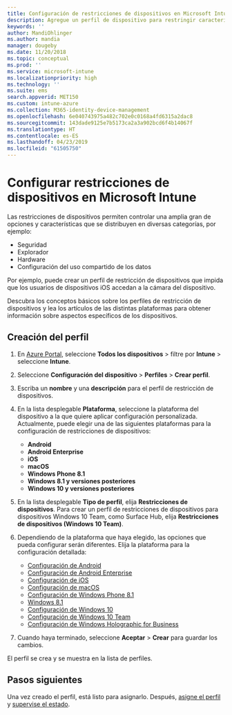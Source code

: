 ```yaml
---
title: Configuración de restricciones de dispositivos en Microsoft Intune - Azure | Microsoft Docs
description: Agregue un perfil de dispositivo para restringir características en dispositivos Android, macOS, iOS, Windows Phone y Windows 10 en Microsoft Intune
keywords: ''
author: MandiOhlinger
ms.author: mandia
manager: dougeby
ms.date: 11/20/2018
ms.topic: conceptual
ms.prod: ''
ms.service: microsoft-intune
ms.localizationpriority: high
ms.technology: ''
ms.suite: ems
search.appverid: MET150
ms.custom: intune-azure
ms.collection: M365-identity-device-management
ms.openlocfilehash: 6e040743975a482c702e0c0168a4fd6315a2dac8
ms.sourcegitcommit: 143dade9125e7b5173ca2a3a902bcd6f4b14067f
ms.translationtype: HT
ms.contentlocale: es-ES
ms.lasthandoff: 04/23/2019
ms.locfileid: "61505750"
---
```

# <a name="configure-device-restriction-settings-in-microsoft-intune"></a>Configurar restricciones de dispositivos en Microsoft Intune

Las restricciones de dispositivos permiten controlar una amplia gran de opciones y características que se distribuyen en diversas categorías, por ejemplo:
- Seguridad
- Explorador
- Hardware
- Configuración del uso compartido de los datos

Por ejemplo, puede crear un perfil de restricción de dispositivos que impida que los usuarios de dispositivos iOS accedan a la cámara del dispositivo.

Descubra los conceptos básicos sobre los perfiles de restricción de dispositivos y lea los artículos de las distintas plataformas para obtener información sobre aspectos específicos de los dispositivos.

## <a name="create-the-profile"></a>Creación del perfil

1. En [Azure Portal](https://portal.azure.com), seleccione **Todos los dispositivos** > filtre por **Intune** > seleccione **Intune**.
2. Seleccione **Configuración del dispositivo** > **Perfiles** > **Crear perfil**.
3. Escriba un **nombre** y una **descripción** para el perfil de restricción de dispositivos.
4. En la lista desplegable **Plataforma**, seleccione la plataforma del dispositivo a la que quiere aplicar configuración personalizada. Actualmente, puede elegir una de las siguientes plataformas para la configuración de restricciones de dispositivos:

    - **Android**
    - **Android Enterprise**
    - **iOS**
    - **macOS**
    - **Windows Phone 8.1**
    - **Windows 8.1 y versiones posteriores**
    - **Windows 10 y versiones posteriores**

5. En la lista desplegable **Tipo de perfil**, elija **Restricciones de dispositivos**. Para crear un perfil de restricciones de dispositivos para dispositivos Windows 10 Team, como Surface Hub, elija **Restricciones de dispositivos (Windows 10 Team)**.
6. Dependiendo de la plataforma que haya elegido, las opciones que pueda configurar serán diferentes. Elija la plataforma para la configuración detallada:

    - [Configuración de Android](device-restrictions-android.md)
    - [Configuración de Android Enterprise](device-restrictions-android-for-work.md)
    - [Configuración de iOS](device-restrictions-ios.md)
    - [Configuración de macOS](device-restrictions-macos.md)
    - [Configuración de Windows Phone 8.1](device-restrictions-windows-phone-8-1.md)
    - [Windows 8.1](device-restrictions-windows-8-1.md)
    - [Configuración de Windows 10](device-restrictions-windows-10.md)
    - [Configuración de Windows 10 Team](device-restrictions-windows-10-teams.md)
    - [Configuración de Windows Holographic for Business](device-restrictions-windows-holographic.md)

7. Cuando haya terminado, seleccione **Aceptar** > **Crear** para guardar los cambios.

El perfil se crea y se muestra en la lista de perfiles.

## <a name="next-steps"></a>Pasos siguientes

Una vez creado el perfil, está listo para asignarlo. Después, [asigne el perfil](device-profile-assign.md) y [supervise el estado](device-profile-monitor.md).

<!--  Removing image as part of design review; retaining source until we known the disposition.

## Example of device restriction settings

In this high-level example, you'll create a device restriction policy that blocks the use of the built-in camera app on Android devices.

![How to disable the camera on Android devices](./media/disable-android-camera.png)

-->
